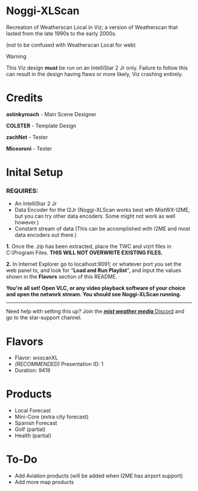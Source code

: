 # Noggi-XLScan
Recreation of Weatherscan Local in Viz; a version of Weatherscan that lasted from the late 1990s to the early 2000s.

(not to be confused with Weatherscan Local for web)

>[!WARNING]
> This Viz design **must** be run on an IntelliStar 2 Jr only. Failure to follow this can result in the design having flaws or more likely, Viz crashing entirely.

# Credits

**astinkyroach** - Main Scene Designer

**COLSTER** - Template Design

**zachNet** - Tester

**Miceoroni** - Tester

# Inital Setup

### REQUIRES:

 - An IntelliStar 2 Jr
 - Data Encoder for the I2Jr (Noggi-XLScan works best wth MistWX-I2ME, but you can try other data encoders. Some might not work as well however.)
 - Constant stream of data (This can be accomplished with I2ME and most data encoders out there.)

**1.** Once the .zip has been extracted, place the TWC and vizrt files in C:\Program Files\. **THIS WILL NOT OVERWRITE EXISTING FILES.**

**2.** In Internet Explorer go to localhost:9091; or whatever port you set the web panel to, and look for "**Load and Run Playlist**", and input the values shown in the **Flavors** section of this README.

**You're all set! Open VLC, or any video playback software of your choice and open the network stream. You should see Noggi-XLScan running.**

---------

Need help with setting this up? Join the [***mist weather media*** Discord](https://discord.gg/hV2w5sZQxz) and go to the star-support channel.

# Flavors

- Flavor: wxscanXL
- *(RECOMMENDED)* Presentation ID: 1
- Duration: 9419


# Products

- Local Forecast
- Mini-Core (extra city forecast)
- Spanish Forecast
- Golf (partial)
- Health (partial)

# To-Do

- Add Aviation products (will be added when I2ME has airport support)
- Add more map products
